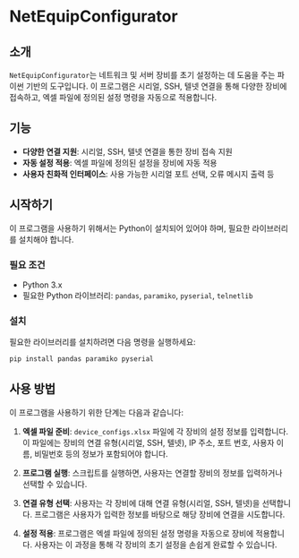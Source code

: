 # NetEquipConfigurator

## 소개
`NetEquipConfigurator`는 네트워크 및 서버 장비를 초기 설정하는 데 도움을 주는 파이썬 기반의 도구입니다. 이 프로그램은 시리얼, SSH, 텔넷 연결을 통해 다양한 장비에 접속하고, 엑셀 파일에 정의된 설정 명령을 자동으로 적용합니다.

## 기능
- **다양한 연결 지원**: 시리얼, SSH, 텔넷 연결을 통한 장비 접속 지원
- **자동 설정 적용**: 엑셀 파일에 정의된 설정을 장비에 자동 적용
- **사용자 친화적 인터페이스**: 사용 가능한 시리얼 포트 선택, 오류 메시지 출력 등

## 시작하기
이 프로그램을 사용하기 위해서는 Python이 설치되어 있어야 하며, 필요한 라이브러리를 설치해야 합니다.

### 필요 조건
- Python 3.x
- 필요한 Python 라이브러리: `pandas`, `paramiko`, `pyserial`, `telnetlib`

### 설치
필요한 라이브러리를 설치하려면 다음 명령을 실행하세요:
```bash
pip install pandas paramiko pyserial
```


## 사용 방법
이 프로그램을 사용하기 위한 단계는 다음과 같습니다:

1. **엑셀 파일 준비**: `device_configs.xlsx` 파일에 각 장비의 설정 정보를 입력합니다. 이 파일에는 장비의 연결 유형(시리얼, SSH, 텔넷), IP 주소, 포트 번호, 사용자 이름, 비밀번호 등의 정보가 포함되어야 합니다.

2. **프로그램 실행**: 스크립트를 실행하면, 사용자는 연결할 장비의 정보를 입력하거나 선택할 수 있습니다.

3. **연결 유형 선택**: 사용자는 각 장비에 대해 연결 유형(시리얼, SSH, 텔넷)을 선택합니다. 프로그램은 사용자가 입력한 정보를 바탕으로 해당 장비에 연결을 시도합니다.

4. **설정 적용**: 프로그램은 엑셀 파일에 정의된 설정 명령을 자동으로 장비에 적용합니다. 사용자는 이 과정을 통해 각 장비의 초기 설정을 손쉽게 완료할 수 있습니다.

